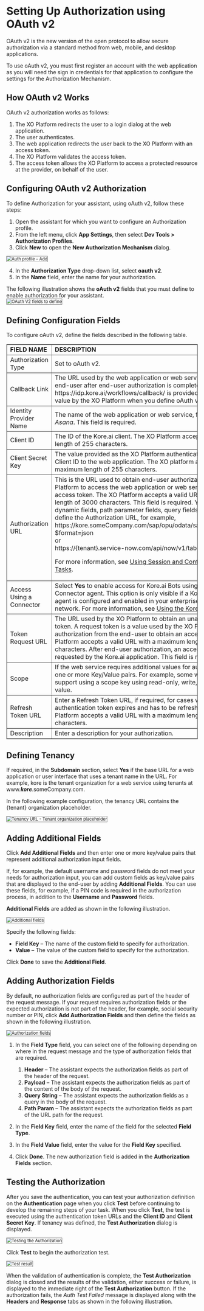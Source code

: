# Setting Up Authorization using OAuth v2

OAuth v2 is the new version of the open protocol to allow secure authorization via a standard method from web, mobile, and desktop applications.

To use oAuth v2, you must first register an account with the web application as you will need the sign in credentials for that application to configure the settings for the Authorization Mechanism.


## How OAuth v2 Works

OAuth v2 authorization works as follows:

1. The XO Platform redirects the user to a login dialog at the web application.
2. The user authenticates.
3. The web application redirects the user back to the XO Platform with an access token.
4. The XO Platform validates the access token.
5. The access token allows the XO Platform to access a protected resource at the provider, on behalf of the user.


## Configuring OAuth v2 Authorization

To define Authorization for your assistant, using oAuth v2, follow these steps:

1. Open the assistant for which you want to configure an Authorization profile.
2. From the left menu, click **App Settings**, then select **Dev Tools > Authorization Profiles**.
3. Click **New** to open the **New Authorization Mechanism** dialog.  
<img src="../images/basic-auth-img2.png" alt="Auth profile - Add" title="Auth profile - Add" style="border: 1px solid gray;zoom:80%;"/>

4. In the **Authorization Type** drop-down list, select **oauth v2**.
5. In the **Name** field, enter the name for your authorization.

The following illustration shows the **oAuth v2** fields that you must define to enable authorization for your assistant.  
<img src="../images/oauth-v2-img2.png" alt="OAuth V2 fields to define" title="OAuth V2 fields to define" style="border: 1px solid gray;zoom:80%;"/>


## Defining Configuration Fields

To configure oAuth v2, define the fields described in the following table.

<table border="1">
  <tr>
   <td><strong>FIELD NAME</strong>
   </td>
   <td><strong>DESCRIPTION</strong>
   </td>
  </tr>
  <tr>
   <td>Authorization Type
   </td>
   <td>Set to oAuth v2.
   </td>
  </tr>
  <tr>
   <td>Callback Link
   </td>
   <td>The URL used by the web application or web service to redirect the end-user after end-user authorization is complete. This value, https://idp.kore.ai/workflows/callback/ is provided as a read-only value by the XO Platform when you define oAuth v2 settings.
   </td>
  </tr>
  <tr>
   <td>Identity Provider Name
   </td>
   <td>The name of the web application or web service, for example, <em>Asana</em>. This field is required.
   </td>
  </tr>
  <tr>
   <td>Client ID
   </td>
   <td>The ID of the Kore.ai client. The XO Platform accepts a maximum length of 255 characters.
   </td>
  </tr>
  <tr>
   <td>Client Secret Key
   </td>
   <td>The value provided as the XO Platform authentication based on the Client ID to the web application. The XO platform accepts a maximum length of 255 characters.
   </td>
  </tr>
  <tr>
   <td>Authorization URL
   </td>
   <td>This is the URL used to obtain end-user authorization for the XO Platform to access the web application or web service using the access token. The XO Platform accepts a valid URL with a maximum length of 3000 characters. This field is required. You can use dynamic fields, path parameter fields, query fields, and so forth, to define the Authorization URL, for example,
<br>
     https://kore.someCompany.com/sap/opu/odata/sap/{{authfield1}}/?$format=json
<br>
or
<br>
https://{tenant}.service-now.com/api/now/v1/table/incident  

For more information, see <a href="../../../../automation/use-cases/using-session-and-context-variables" target="_blank">Using Session and Context Variables in Tasks</a>.
   </td>
  </tr>
  <tr>
   <td>Access Using a Connector
   </td>
   <td>Select <strong>Yes</strong> to enable access for Kore.ai Bots using the Kore.ai Connector agent. This option is only visible if a Kore.ai Connector agent is configured and enabled in your enterprise on-premises network. For more information, see <a href="../../../../administration/kore-ai-connector" target="_blank">Using the Kore.ai Connector</a>.
   </td>
  </tr>
  <tr>
   <td>Token Request URL
   </td>
   <td>The URL used by the XO Platform to obtain an unauthorized request token. A request token is a value used by the XO Platform to obtain authorization from the end-user to obtain an access token. The XO Platform accepts a valid URL with a maximum length of 3000 characters. After end-user authorization, an access token can be requested by the Kore.ai application. This field is required.
   </td>
  </tr>
  <tr>
   <td>Scope
   </td>
   <td>If the web service requires additional values for authorization, add one or more Key/Value pairs. For example, some web services support using a scope key using read-only, write, or both as the value.
   </td>
  </tr>
  <tr>
   <td>Refresh Token URL
   </td>
   <td>Enter a Refresh Token URL, if required, for cases when the authentication token expires and has to be refreshed. The XO Platform accepts a valid URL with a maximum length of 3000 characters.
   </td>
  </tr>
  <tr>
   <td>Description
   </td>
   <td>Enter a description for your authorization.
   </td>
  </tr>
</table>



## Defining Tenancy

If required, in the **Subdomain** section, select **Yes** if the base URL for a web application or user interface that uses a tenant name in the URL. For example, kore is the tenant organization for a web service using tenants at www.**_kore_**.someCompany.com.

In the following example configuration, the tenancy URL contains the {tenant} organization placeholder.

<img src="../images/oauth-v2-img3.png" alt="Tenancy URL - Tenant organization placeholder" title="Tenancy URL - Tenant organization placeholder" style="border: 1px solid gray;zoom:80%;"/>


## Adding Additional Fields

Click **Add Additional Fields** and then enter one or more key/value pairs that represent additional authorization input fields.

If, for example, the default username and password fields do not meet your needs for authorization input, you can add custom fields as key/value pairs that are displayed to the end-user by adding **Additional Fields**. You can use these fields, for example, if a PIN code is required in the authorization process, in addition to the **Username** and **Password** fields.

**Additional Fields** are added as shown in the following illustration.

<img src="../images/oauth-v2-img4.png" alt="Additional fields" title="Additional fields" style="border: 1px solid gray;zoom:80%;"/>

Specify the following fields:

* **Field Key** – The name of the custom field to specify for authorization.
* **Value** – The value of the custom field to specify for the authorization.

Click **Done** to save the **Additional Field**.


## Adding Authorization Fields

By default, no authorization fields are configured as part of the header of the request message. If your request requires authorization fields or the expected authorization is not part of the header, for example, social security number or PIN, click **Add Authorization Fields** and then define the fields as shown in the following illustration.

<img src="../images/oauth-v2-img5.png" alt="Authorization fields" title="Authorization fields" style="border: 1px solid gray;zoom:80%;"/>


1. In the **Field Type** field, you can select one of the following depending on where in the request message and the type of authorization fields that are required.
    1. **Header** – The assistant expects the authorization fields as part of the header of the request.
    2. **Payload** – The assistant expects the authorization fields as part of the content of the body of the request.
    3. **Query String** – The assistant expects the authorization fields as a query in the body of the request.
    4. **Path Param** – The assistant expects the authorization fields as part of the URL path for the request.

2. In the **Field Key** field, enter the name of the field for the selected **Field Type**.
3. In the **Field Value** field, enter the value for the **Field Key** specified.
4. Click **Done**. The new authorization field is added in the **Authorization Fields** section.


## Testing the Authorization

After you save the authentication, you can test your authorization definition on the **Authentication** page when you click **Test** before continuing to develop the remaining steps of your task. When you click **Test**, the test is executed using the authentication token URLs and the **Client ID** and **Client Secret Key**. If tenancy was defined, the **Test Authorization** dialog is displayed.

<img src="../images/oauth-v2-img6.png" alt="Testing the Authorization" title="Testing the Authorization" style="border: 1px solid gray;zoom:80%;"/>


Click **Test** to begin the authorization test. 

<img src="../images/oauth-v2-img7.png" alt="Test result" title="Test result" style="border: 1px solid gray;zoom:80%;"/>


When the validation of authentication is complete, the **Test Authorization** dialog is closed and the results of the validation, either success or failure, is displayed to the immediate right of the **Test Authorization** button. If the authorization fails, the _Auth Test Failed_ message is displayed along with the **Headers** and **Response** tabs as shown in the following illustration.

